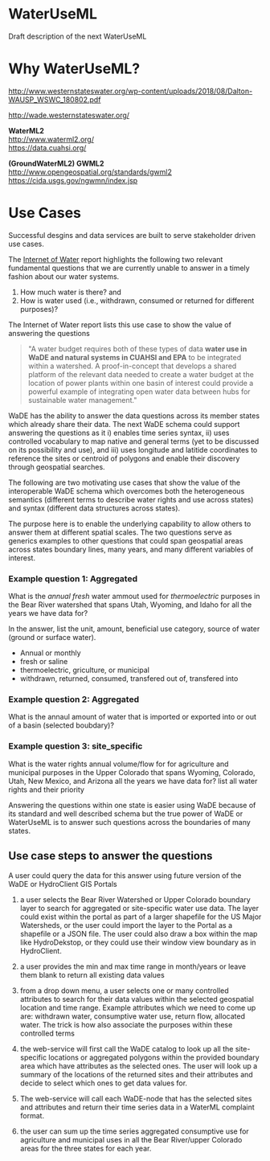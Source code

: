 # WaterUseML
Draft description of the next WaterUseML

# Why WaterUseML?

http://www.westernstateswater.org/wp-content/uploads/2018/08/Dalton-WAUSP_WSWC_180802.pdf

http://wade.westernstateswater.org/


**WaterML2**  
http://www.waterml2.org/  
https://data.cuahsi.org/


**(GroundWaterML2) GWML2**  
http://www.opengeospatial.org/standards/gwml2
https://cida.usgs.gov/ngwmn/index.jsp


# Use Cases
Successful desgins and data services are built to serve stakeholder driven use cases. 

The [Internet of Water][1] report highlights the following two relevant fundamental questions that we are currently unable to answer  in a timely fashion about our water systems.

1.	How much water is there? and
2.	How is water used (i.e., withdrawn, consumed or returned for different purposes)?

The Internet of Water report lists this use case to show the value of answering the questions
>"A water budget requires both of these types of data **water use in WaDE and natural systems in CUAHSI and EPA** to be integrated within a watershed.  A proof-in-concept that develops a shared platform of the relevant data needed to create a water budget at the location of power plants within one basin of interest could provide a powerful example of integrating open water data between hubs for sustainable water management."

WaDE has the ability to answer the data questions across its member states which already share their data. The next WaDE schema could support answering the questions as it
i) enables time series syntax,
ii) uses controlled vocabulary to map native and general terms (yet to be discussed on its possibility and use), and 
iii) uses longitude and latitide coordinates to reference the sites or centroid of polygons and enable their discovery through geospatial searches.  

The following are two motivating use cases that show the value of the interoperable WaDE schema which overcomes both the heterogeneous semantics (different terms to describe water rights and use across states) and syntax (different data structures across states). 

The purpose here is to enable the underlying capability to allow others to answer them at different spatial scales. The two questions serve as generics examples to other questions that could span geospatial areas across states boundary lines, many years, and many different variables of interest. 


### Example question 1: Aggregated   
What is the _annual_ _fresh_ water ammout used for _thermoelectric_ purposes in the Bear River watershed that spans Utah, Wyoming, and Idaho for all the years we have data for?   

In the answer, list the unit, amount, beneficial use category, source of water (ground or surface water).  

* Annual or monthly
* fresh or saline
* thermoelectric, griculture, or municipal
* withdrawn, returned, consumed, transfered out of, transfered into  

 ### Example question 2: Aggregated   
What is the annaul amount of water that is imported or exported into or out of a basin (selected boubdary)?   


### Example question 3: site_specific   
What is the water rights annual volume/flow for for agriculture and municipal purposes in the Upper Colorado that spans Wyoming, Colorado, Utah, New Mexico, and Arizona all the years we have data for? list all water rights and their priority


Answering the questions within one state is easier using WaDE because of its standard and well described schema but the true power of WaDE or WaterUseML is to answer such questions across the boundaries of many states.  


## Use case steps to answer the questions   
A user could query the data for this answer using future version of the WaDE or HydroClient GIS Portals
1.	a user selects the Bear River Watershed or Upper Colorado boundary layer to search for aggregated or site-specific water use data. The layer could exist within the portal as part of a larger shapefile for the US Major Watersheds, or the user could import the layer to the Portal as a shapefile or a JSON file. The user could also draw a box within the map like HydroDekstop, or they could use their window view boundary as in HydroClient. 

2.	a user provides the min and max time range in month/years or leave them blank to return all existing data values  

3.	from a drop down menu, a user selects one or many controlled attributes to search for their data values within the selected geospatial location and time range. Example attributes which we need to come up are: withdrawn water, consumptive water use, return flow, allocated water. The trick is how also associate the purposes within these controlled terms  

4.	the web-service will first call the WaDE catalog to look up all the site-specific locations or aggregated polygons within the provided boundary area which have attributes as the selected ones. The user will look up a summary of the locations of the returned sites and their attributes and decide to select which ones to get data values for.    

5.	 The web-service will call each WaDE-node that has the selected sites and attributes and return their time series data in a WaterML complaint format.   

6.	the user can sum up the time series aggregated consumptive use for agriculture and municipal uses in all the Bear River/upper Colorado areas for the three states for each year.     



[1]:https://www.aspeninstitute.org/publications/internet-of-water/
